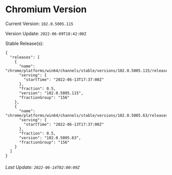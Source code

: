 # Chromium Version

Current Version: `102.0.5005.115`

Version Update: `2022-06-09T18:42:00Z`

Stable Release(s):
```
{
  "releases": [
    {
      "name": "chrome/platforms/win64/channels/stable/versions/102.0.5005.115/releases/1655141820",
      "serving": {
        "startTime": "2022-06-13T17:37:00Z"
      },
      "fraction": 0.5,
      "version": "102.0.5005.115",
      "fractionGroup": "156"
    },
    {
      "name": "chrome/platforms/win64/channels/stable/versions/102.0.5005.63/releases/1655141820",
      "serving": {
        "startTime": "2022-06-13T17:37:00Z"
      },
      "fraction": 0.5,
      "version": "102.0.5005.63",
      "fractionGroup": "156"
    }
  ]
}
```

###### Last Update: `2022-06-14T02:00:09Z`
